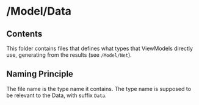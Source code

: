# /Model/Data

## Contents
This folder contains files that defines what types that ViewModels directly use, generating from the results (see `/Model/Net`).

## Naming Principle
The file name is the type name it contains. The type name is supposed to be relevant to the Data, with suffix `Data`.
